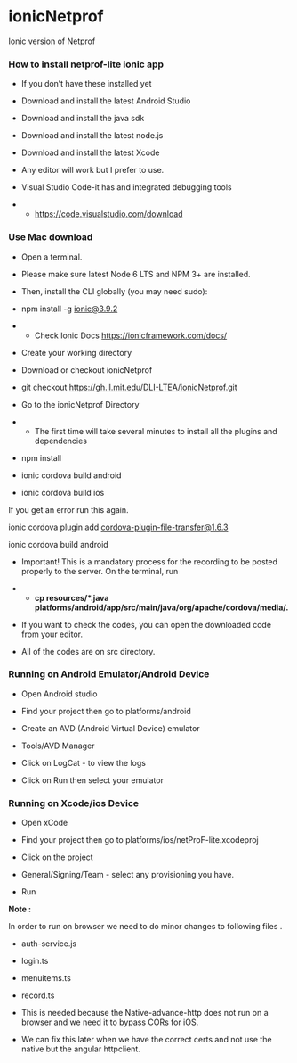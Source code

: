 # ionicNetprof
Ionic version of Netprof

### How to install netprof-lite ionic app

- If you don’t have these installed yet

- Download and install the latest Android Studio

- Download and install the java sdk

- Download and install the latest node.js

- Download and install the latest Xcode

- Any editor will work but I prefer to use. 
- Visual Studio Code-it has and integrated debugging tools

- - https://code.visualstudio.com/download

### Use Mac download

- Open a terminal.

- Please make sure latest Node 6 LTS and NPM 3+ are installed.

- Then, install the CLI globally (you may need sudo):

- npm install -g ionic@3.9.2

- - Check Ionic Docs https://ionicframework.com/docs/

- Create your working directory

- Download or checkout ionicNetprof

- git checkout https://gh.ll.mit.edu/DLI-LTEA/ionicNetprof.git

- Go to the ionicNetprof Directory

- - The first time will take several minutes to install all the plugins and dependencies

- npm install

- ionic cordova build android

- ionic cordova build ios 

If you get an error run this again.

ionic cordova plugin add cordova-plugin-file-transfer@1.6.3

ionic cordova build android

- Important! This is a mandatory process for the recording to be posted properly to the server. On the terminal, run

- - **cp resources/*.java platforms/android/app/src/main/java/org/apache/cordova/media/.**

- If you want to check the codes, you can open the downloaded code from your editor.

- All of the codes are on src directory.


### Running on Android Emulator/Android Device 

- Open Android studio

- Find your project then go to platforms/android

- Create an AVD (Android Virtual Device) emulator

- Tools/AVD Manager

- Click on LogCat - to view the logs

- Click on Run then select your emulator


### Running on Xcode/ios Device

- Open xCode

- Find your project then go to platforms/ios/netProF-lite.xcodeproj

- Click on the project

- General/Signing/Team - select any provisioning you have.

- Run


**Note :**

In order to run on browser we need to do minor changes to following files . 

- auth-service.js
- login.ts 
- menuitems.ts
- record.ts 

- This is needed because the Native-advance-http does not run on a browser and we need it to bypass CORs for iOS.
- We can fix this later when we have the correct certs and not use the native but the angular httpclient.

